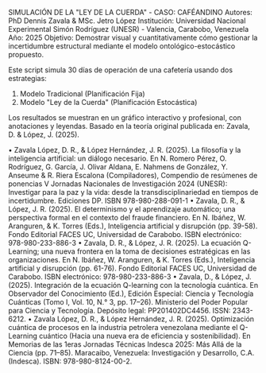 SIMULACIÓN DE LA "LEY DE LA CUERDA" - CASO: CAFÉANDINO
Autores: PhD Dennis Zavala & MSc. Jetro López
Institución: Universidad Nacional Experimental Simón Rodríguez (UNESR) - Valencia, Carabobo, Venezuela
Año: 2025
Objetivo: Demostrar visual y cuantitativamente cómo gestionar la incertidumbre estructural mediante el modelo ontológico-estocástico propuesto.

Este script simula 30 días de operación de una cafetería usando dos estrategias:
1. Modelo Tradicional (Planificación Fija)
2. Modelo "Ley de la Cuerda" (Planificación Estocástica)

Los resultados se muestran en un gráfico interactivo y profesional, con anotaciones y leyendas.
Basado en la teoría original publicada en: Zavala, D. & López, J. (2025). 

•	Zavala López, D. R., & López Hernández, J. R. (2025). La filosofía y la inteligencia artificial: un diálogo necesario. En N. Romero Pérez, O. Rodríguez, G. García, J. Olivar Aldana, E. Nahmens de González, Y. Anseume & R. Riera Escalona (Compiladores), Compendio de resúmenes de ponencias V Jornadas Nacionales de Investigación 2024 (UNESR): Investigar para la paz y la vida: desde la transdisciplinariedad en tiempos de incertidumbre. Ediciones DP. ISBN 978-980-288-091-1
•	Zavala, D. R., & López, J. R. (2025). El determinismo y el aprendizaje automático; una perspectiva formal en el contexto del fraude financiero. En N. Ibáñez, W. Aranguren, & K. Torres (Eds.), Inteligencia artificial y disrupción (pp. 39-58). Fondo Editorial FACES UC, Universidad de Carabobo. ISBN electrónico: 978-980-233-886-3
•	Zavala, D. R., & López, J. R. (2025). La ecuación Q-Learning; una nueva frontera en la toma de decisiones estratégicas en las organizaciones. En N. Ibáñez, W. Aranguren, & K. Torres (Eds.), Inteligencia artificial y disrupción (pp. 61-76). Fondo Editorial FACES UC, Universidad de Carabobo. ISBN electrónico: 978-980-233-886-3
•	Zavala, D., & López, J. (2025). Integración de la ecuación Q-learning con la tecnología cuántica. En Observador del Conocimiento (Ed.), Edición Especial: Ciencia y Tecnología Cuánticas (Tomo I, Vol. 10, N.° 3, pp. 17–26). Ministerio del Poder Popular para Ciencia y Tecnología. Depósito legal: PP201402DC4456. ISSN: 2343-6212.
•	Zavala López, D. R., & López Hernández, J. R. (2025). Optimización cuántica de procesos en la industria petrolera venezolana mediante el Q-Learning cuántico (Hacia una nueva era de eficiencia y sostenibilidad). En Memorias de las 1eras Jornadas Técnicas Indesca 2025: Más Allá de la Ciencia (pp. 71–85). Maracaibo, Venezuela: Investigación y Desarrollo, C.A. (Indesca). ISBN: 978-980-8124-00-2.

